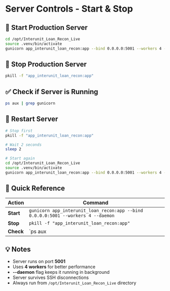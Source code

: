 # Server Controls - Start & Stop

## 🚀 Start Production Server

```bash
cd /opt/Interunit_Loan_Recon_Live
source .venv/bin/activate
gunicorn app_interunit_loan_recon:app --bind 0.0.0.0:5001 --workers 4 --daemon
```

## 🛑 Stop Production Server

```bash
pkill -f "app_interunit_loan_recon:app"
```

## ✅ Check if Server is Running

```bash
ps aux | grep gunicorn
```

## 🔄 Restart Server

```bash
# Stop first
pkill -f "app_interunit_loan_recon:app"

# Wait 2 seconds
sleep 2

# Start again
cd /opt/Interunit_Loan_Recon_Live
source .venv/bin/activate
gunicorn app_interunit_loan_recon:app --bind 0.0.0.0:5001 --workers 4 --daemon
```

## 📍 Quick Reference

| Action | Command |
|--------|---------|
| **Start** | `gunicorn app_interunit_loan_recon:app --bind 0.0.0.0:5001 --workers 4 --daemon` |
| **Stop** | `pkill -f "app_interunit_loan_recon:app"` |
| **Check** | `ps aux | grep gunicorn` |

## 💡 Notes

- Server runs on port **5001**
- Uses **4 workers** for better performance
- **--daemon** flag keeps it running in background
- Server survives SSH disconnections
- Always run from `/opt/Interunit_Loan_Recon_Live` directory
